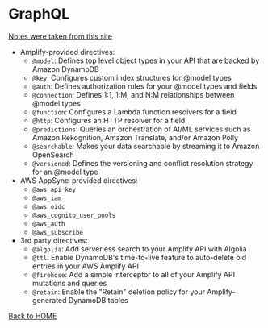 # GraphQL
[Notes were taken from this site](https://docs.amplify.aws/cli/graphql-transformer/directives/#connection)

- Amplify-provided directives:
  - `@model`: Defines top level object types in your API that are backed by Amazon DynamoDB
  - `@key`: Configures custom index structures for @model types
  - `@auth`: Defines authorization rules for your @model types and fields
  - `@connection`: Defines 1:1, 1:M, and N:M relationships between @model types
  - `@function`: Configures a Lambda function resolvers for a field
  - `@http`: Configures an HTTP resolver for a field
  - `@predictions`: Queries an orchestration of AI/ML services such as Amazon Rekognition, Amazon Translate, and/or Amazon Polly
  - `@searchable`: Makes your data searchable by streaming it to Amazon OpenSearch
  - `@versioned`: Defines the versioning and conflict resolution strategy for an @model type
- AWS AppSync-provided directives:
  - `@aws_api_key`
  - `@aws_iam`
  - `@aws_oidc`
  - `@aws_cognito_user_pools`
  - `@aws_auth`
  - `@aws_subscribe`
- 3rd party directives:
  - `@algolia`: Add serverless search to your Amplify API with Algolia
  - `@ttl`: Enable DynamoDB's time-to-live feature to auto-delete old entries in your AWS Amplify API
  - `@firehose`: Add a simple interceptor to all of your Amplify API mutations and queries
  - `@retain`: Enable the "Retain" deletion policy for your Amplify-generated DynamoDB tables

[Back to HOME](../README.md)
